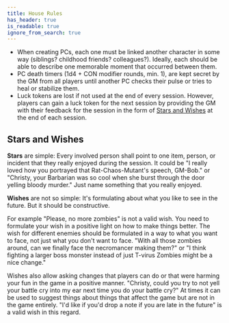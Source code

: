 ```yaml
---
title: House Rules
has_header: true
is_readable: true
ignore_from_search: true
---
```


- When creating PCs, each one must be linked another character in some way (siblings? childhood friends? colleagues?). Ideally, each should be able to describe one memorable moment that occurred between them.
- PC death timers (1d4 + CON modifier rounds, min. 1), are kept secret by the GM from all players until another PC checks their pulse or tries to heal or stabilize them.
- Luck tokens are lost if not used at the end of every session. However, players can gain a luck token for the next session by providing the GM with their feedback for the session in the form of [Stars and Wishes](#stars-and-wishes) at the end of each session.

## Stars and Wishes

**Stars** are simple: Every involved person shall point to one item, person, or incident that they really enjoyed during the session. It could be "I really loved how you portrayed that Rat-Chaos-Mutant's speech, GM-Bob." or "Christy, your Barbarian was so cool when she burst through the door yelling bloody murder." Just name something that you really enjoyed.

**Wishes** are not so simple: It's formulating about what you like to see in the future. But it should be constructive.

For example "Please, no more zombies" is not a valid wish. You need to formulate your wish in a positive light on how to make things better. The wish for different enemies should be formulated in a way to what you want to face, not just what you don't want to face. "With all those zombies around, can we finally face the necromancer making them?" or "I think fighting a larger boss monster instead of just T-virus Zombies might be a nice change."

Wishes also allow asking changes that players can do or that were harming your fun in the game in a positive manner. "Christy, could you try to not yell your battle cry into my ear next time you do your battle cry?" At times it can be used to suggest things about things that affect the game but are not in the game entirely. "I'd like if you'd drop a note if you are late in the future" is a valid wish in this regard.
